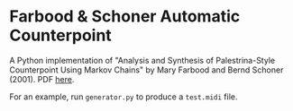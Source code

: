 # Farbood & Schoner Automatic Counterpoint

A Python implementation of "Analysis and Synthesis of Palestrina-Style Counterpoint Using Markov Chains" by Mary Farbood
and Bernd Schoner (2001). PDF [here](https://www.researchgate.net/publication/228846096).

For an example, run `generator.py` to produce a `test.midi` file.